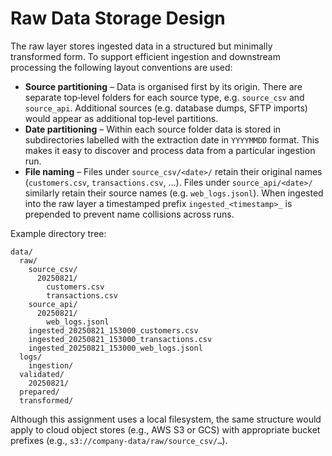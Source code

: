 # Raw Data Storage Design

The raw layer stores ingested data in a structured but minimally transformed form.  To
support efficient ingestion and downstream processing the following
layout conventions are used:

* **Source partitioning** – Data is organised first by its origin.  There
  are separate top‑level folders for each source type, e.g. `source_csv` and
  `source_api`.  Additional sources (e.g. database dumps, SFTP imports)
  would appear as additional top‑level partitions.
* **Date partitioning** – Within each source folder data is stored in
  subdirectories labelled with the extraction date in `YYYYMMDD` format.
  This makes it easy to discover and process data from a particular
  ingestion run.
* **File naming** – Files under `source_csv/<date>/` retain their original
  names (`customers.csv`, `transactions.csv`, …).  Files under
  `source_api/<date>/` similarly retain their source names (e.g.
  `web_logs.jsonl`).  When ingested into the raw layer a timestamped
  prefix `ingested_<timestamp>_` is prepended to prevent name
  collisions across runs.

Example directory tree:

```
data/
  raw/
    source_csv/
      20250821/
        customers.csv
        transactions.csv
    source_api/
      20250821/
        web_logs.jsonl
    ingested_20250821_153000_customers.csv
    ingested_20250821_153000_transactions.csv
    ingested_20250821_153000_web_logs.jsonl
  logs/
    ingestion/
  validated/
    20250821/
  prepared/
  transformed/
```

Although this assignment uses a local filesystem, the same structure
would apply to cloud object stores (e.g., AWS S3 or GCS) with
appropriate bucket prefixes (e.g., `s3://company-data/raw/source_csv/…`).
